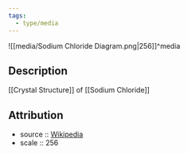 ```yaml
---
tags:
  - type/media
---
```


![[media/Sodium Chloride Diagram.png|256]]^media
## Description

[[Crystal Structure]] of [[Sodium Chloride]]

## Attribution

- source :: [Wikipedia](https://commons.wikimedia.org/wiki/File:NaCl_bonds.svg)
- scale :: 256
